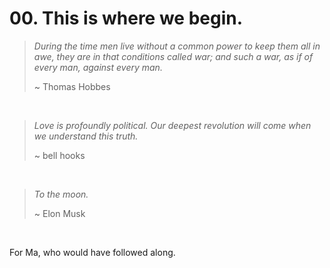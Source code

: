 # 00. This is where we begin.

> _During the time men live without a common power to keep them all in awe, they are in that conditions called war; and such a war, as if of every man, against every man._
> 
> ~ Thomas Hobbes

&nbsp;

> _Love is profoundly political. Our deepest revolution will come when we understand this truth._
> 
> ~ bell hooks

&nbsp;

> _To the moon._
> 
> ~ Elon Musk

&nbsp;

For Ma, who would have followed along.